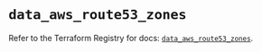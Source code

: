 # `data_aws_route53_zones`

Refer to the Terraform Registry for docs: [`data_aws_route53_zones`](https://registry.terraform.io/providers/hashicorp/aws/6.5.0/docs/data-sources/route53_zones).

